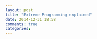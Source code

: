 ```yaml
---
layout: post
title: "Extreme Programming explained"
date: 2014-12-31 18:58
comments: true
categories: 
---
```


